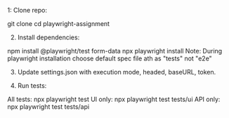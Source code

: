 1: Clone repo:

git clone <your-repo-url>
cd playwright-assignment


2. Install dependencies:

npm install @playwright/test form-data
npx playwright install
Note: During playwright installation choose default spec file ath as "tests" not "e2e"

3. Update settings.json with execution mode, headed, baseURL, token.

4. Run tests:

All tests: npx playwright test
UI only: npx playwright test tests/ui
API only: npx playwright test tests/api
